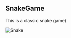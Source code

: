 ## SnakeGame
This is a classic snake game)

![Snake](https://user-images.githubusercontent.com/75089953/124992799-1dfa2080-e04c-11eb-87c9-8d46f99da5ff.png)
